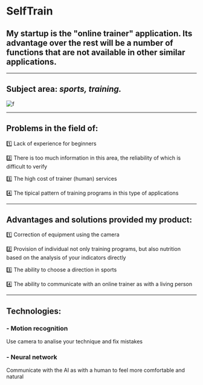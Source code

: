 # SelfTrain
## My startup is the "online trainer" application. Its advantage over the rest will be a number of functions that are not available in other similar applications.
___
## Subject area: *sports, training.*
![f](https://medaboutme.ru/upload/medialibrary/184/shutterstock_428663317.jpg)
___
## Problems in the field of:
:one: Lack of experience for beginners

:two: There is too much information
in this area, the reliability of which
is difficult to verify

:three: The high cost of trainer (human) services

:four: The tipical pattern of training programs in
this type of applications
___
## Advantages and solutions provided my product:
:one: Correction of equipment using the camera

:two: Provision of individual
not only training programs, but also
nutrition based on the analysis
of your indicators directly

:three: The ability to choose a direction in sports

:four: The ability to communicate with an online trainer
as with a living person
___
## Technologies:
### **-** Motion recognition
Use camera to analise your technique and fix mistakes

### **-** Neural network
Communicate with the AI as with a human to feel more comfortable and natural
